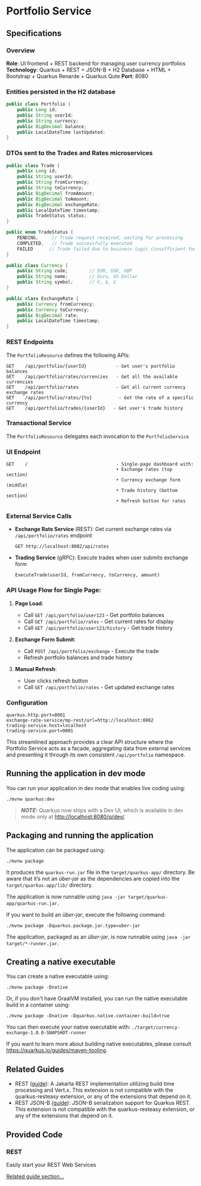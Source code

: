 # Portfolio Service

## Specifications 

### Overview
**Role**: UI frontend + REST backend for managing user currency portfolios
**Technology**: Quarkus + REST + JSON-B + H2 Database + HTML + Bootstrap + Quarkus Renarde + Quarkus Qute
**Port**: 8080

### Entities persisted in the H2 database

```java
public class Portfolio {
    public Long id;
    public String userId;
    public String currency;
    public BigDecimal balance;
    public LocalDateTime lastUpdated;
}
```

### DTOs sent to the Trades and Rates microservices

```java
public class Trade {
    public Long id;
    public String userId;
    public String fromCurrency;
    public String toCurrency;
    public BigDecimal fromAmount;
    public BigDecimal toAmount;
    public BigDecimal exchangeRate;
    public LocalDateTime timestamp;
    public TradeStatus status;
}

public enum TradeStatus {
    PENDING,     // Trade request received, waiting for processing
    COMPLETED,   // Trade successfully executed
    FAILED      // Trade failed due to business logic (insufficient funds, invalid currency, etc.)
}

public class Currency {
    public String code;        // EUR, USD, GBP
    public String name;        // Euro, US Dollar
    public String symbol;      // €, $, £
}

public class ExchangeRate {
    public Currency fromCurrency;
    public Currency toCurrency;
    public BigDecimal rate;
    public LocalDateTime timestamp;
}
```

### REST Endpoints

The `PortfolioResource` defines the following APIs:

```
GET    /api/portfolio/{userId}           - Get user's portfolio balances
GET    /api/portfolio/rates/currencies   - Get all the available currencies
GET    /api/portfolio/rates              - Get all current currency exchange rates
GET    /api/portfolio/rates/{to}          - Get the rate of a specific currency
GET    /api/portfolio/trades/{userId}   - Get user's trade history
```

### Transactional Service

The `PortfolioResource` delegates each invocation to the `PortfolioService`


### UI Endpoint
```
GET    /                                 - Single-page dashboard with:
                                         • Exchange rates (top section)
                                         • Currency exchange form (middle)
                                         • Trade history (bottom section)
                                         • Refresh button for rates
```

### External Service Calls
- **Exchange Rate Service** (REST): Get current exchange rates via `/api/portfolio/rates` endpoint
  ```
  GET http://localhost:8082/api/rates
  ```
- **Trading Service** (gRPC): Execute trades when user submits exchange form
  ```
  ExecuteTrade(userId, fromCurrency, toCurrency, amount)
  ```

### API Usage Flow for Single Page:
1. **Page Load**:
    - Call `GET /api/portfolio/user123` - Get portfolio balances
    - Call `GET /api/portfolio/rates` - Get current rates for display
    - Call `GET /api/portfolio/user123/history` - Get trade history

2. **Exchange Form Submit**:
    - Call `POST /api/portfolio/exchange` - Execute the trade
    - Refresh portfolio balances and trade history

3. **Manual Refresh**:
    - User clicks refresh button
    - Call `GET /api/portfolio/rates` - Get updated exchange rates

### Configuration
```properties
quarkus.http.port=8081
exchange-rate-service/mp-rest/url=http://localhost:8082
trading-service.host=localhost
trading-service.port=9001
```

This streamlined approach provides a clear API structure where the Portfolio Service acts as a facade, aggregating data from external services and presenting it through its own consistent `/api/portfolio` namespace.

## Running the application in dev mode

You can run your application in dev mode that enables live coding using:

```shell script
./mvnw quarkus:dev
```

> **_NOTE:_**  Quarkus now ships with a Dev UI, which is available in dev mode only at <http://localhost:8080/q/dev/>.

## Packaging and running the application

The application can be packaged using:

```shell script
./mvnw package
```

It produces the `quarkus-run.jar` file in the `target/quarkus-app/` directory.
Be aware that it’s not an _über-jar_ as the dependencies are copied into the `target/quarkus-app/lib/` directory.

The application is now runnable using `java -jar target/quarkus-app/quarkus-run.jar`.

If you want to build an _über-jar_, execute the following command:

```shell script
./mvnw package -Dquarkus.package.jar.type=uber-jar
```

The application, packaged as an _über-jar_, is now runnable using `java -jar target/*-runner.jar`.

## Creating a native executable

You can create a native executable using:

```shell script
./mvnw package -Dnative
```

Or, if you don't have GraalVM installed, you can run the native executable build in a container using:

```shell script
./mvnw package -Dnative -Dquarkus.native.container-build=true
```

You can then execute your native executable with: `./target/currency-exchange-1.0.0-SNAPSHOT-runner`

If you want to learn more about building native executables, please consult <https://quarkus.io/guides/maven-tooling>.

## Related Guides

- REST ([guide](https://quarkus.io/guides/rest)): A Jakarta REST implementation utilizing build time processing and Vert.x. This extension is not compatible with the quarkus-resteasy extension, or any of the extensions that depend on it.
- REST JSON-B ([guide](https://quarkus.io/guides/rest#json-serialisation)): JSON-B serialization support for Quarkus REST. This extension is not compatible with the quarkus-resteasy extension, or any of the extensions that depend on it.

## Provided Code

### REST

Easily start your REST Web Services

[Related guide section...](https://quarkus.io/guides/getting-started-reactive#reactive-jax-rs-resources)
